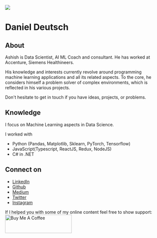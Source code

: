 ![](https://media-exp1.licdn.com/dms/image/C4E16AQH3b3WOuLxXyA/profile-displaybackgroundimage-shrink_350_1400/0?e=1605744000&v=beta&t=76O-rTpf7DYI8QQlmhU_rWIN6fhAUIh-QlVF5az1gUM)

# Daniel Deutsch

## About
Ashish is Data Scientist, AI ML Coach and consultant. He has worked at Accenture, Siemens Healthineers.  

His knowledge and interests currently revolve around programming machine learning applications and all its related aspects. To the core, he considers himself a problem solver of complex environments, which is reflected in his various projects.

Don't hesitate to get in touch if you have ideas, projects, or problems.


## Knowledge

I focus on Machine Learning aspects in Data Science. 

I worked with
- Python (Pandas, Matplotlib, Sklearn, PyTorch, Tensorflow)
- JavaScript(Typescript, ReactJS, Redux, NodeJS)
- C# in .NET

## Connect on
- [LinkedIn](https://www.linkedin.com/in/aashishpal)
- [Github](https://github.com/ashishpal2702)
- [Medium](https://medium.com/@Ashish_Pal)
- [Twitter](https://twitter.com/_createdd)
- [Instagram](https://www.instagram.com/create.dd/)


If I helped you with some of my online content feel free to show support:
<a href="https://www.buymeacoffee.com/createdd" target="_blank"><img src="https://cdn.buymeacoffee.com/buttons/v2/default-white.png" alt="Buy Me A Coffee" style="height: 60px !important;width: 217px !important;" ></a>
